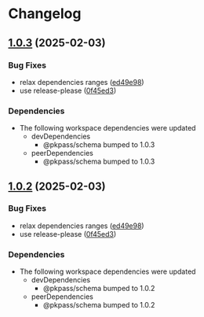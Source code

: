 # Changelog

## [1.0.3](https://github.com/cprecioso/pkpass/compare/build-v1.0.2...build-v1.0.3) (2025-02-03)


### Bug Fixes

* relax dependencies ranges ([ed49e98](https://github.com/cprecioso/pkpass/commit/ed49e98cf604a0ce1e054e5d3e38cbb863433435))
* use release-please ([0f45ed3](https://github.com/cprecioso/pkpass/commit/0f45ed3ba801f39be440d1586376ed31a3405f7f))


### Dependencies

* The following workspace dependencies were updated
  * devDependencies
    * @pkpass/schema bumped to 1.0.3
  * peerDependencies
    * @pkpass/schema bumped to 1.0.3

## [1.0.2](https://github.com/cprecioso/pkpass/compare/build-v1.0.1...build-v1.0.2) (2025-02-03)


### Bug Fixes

* relax dependencies ranges ([ed49e98](https://github.com/cprecioso/pkpass/commit/ed49e98cf604a0ce1e054e5d3e38cbb863433435))
* use release-please ([0f45ed3](https://github.com/cprecioso/pkpass/commit/0f45ed3ba801f39be440d1586376ed31a3405f7f))


### Dependencies

* The following workspace dependencies were updated
  * devDependencies
    * @pkpass/schema bumped to 1.0.2
  * peerDependencies
    * @pkpass/schema bumped to 1.0.2
